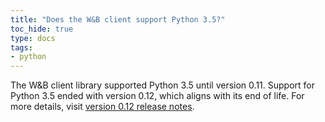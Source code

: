 ```yaml
---
title: "Does the W&B client support Python 3.5?"
toc_hide: true
type: docs
tags:
- python
---
```

The W&B client library supported Python 3.5 until version 0.11. Support for Python 3.5 ended with version 0.12, which aligns with its end of life. For more details, visit [version 0.12 release notes](https://github.com/wandb/wandb/releases/tag/v0.12.0).